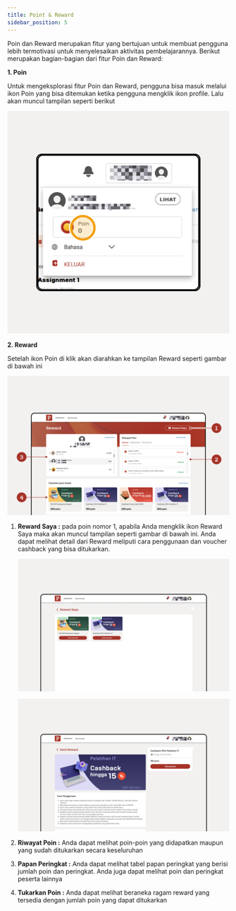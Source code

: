 ```yaml
---
title: Point & Reward
sidebar_position: 5
---
```

Poin dan Reward merupakan fitur yang bertujuan untuk membuat pengguna lebih termotivasi untuk menyelesaikan aktivitas pembelajarannya. Berikut merupakan bagian-bagian dari fitur Poin dan Reward:

**1. Poin**

Untuk mengeksplorasi fitur Poin dan Reward, pengguna bisa masuk melalui ikon Poin yang bisa ditemukan ketika pengguna mengklik ikon profile. Lalu akan muncul tampilan seperti berikut

![](/img/reward_1.1.png)

**2. Reward**

Setelah ikon Poin di klik akan diarahkan ke tampilan Reward seperti gambar di bawah ini 

![](/img/reward_1.2.png)

1. **Reward Saya :** pada poin nomor 1, apabila Anda mengklik ikon Reward Saya maka akan muncul tampilan seperti gambar di bawah ini. Anda dapat melihat detail dari Reward meliputi cara penggunaan dan voucher cashback yang bisa ditukarkan.

   ![](/img/reward_1.4.png)

   ![](/img/reward_1.3.png)
2. **Riwayat Poin :** Anda dapat melihat poin-poin yang didapatkan maupun yang sudah ditukarkan secara keseluruhan
3. **Papan Peringkat :** Anda dapat melihat tabel papan peringkat yang berisi jumlah poin dan peringkat. Anda juga dapat melihat poin dan peringkat peserta lainnya 
4. **Tukarkan Poin :** Anda dapat melihat beraneka ragam reward yang tersedia dengan jumlah poin yang dapat ditukarkan
